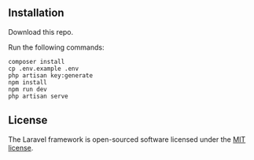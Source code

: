 

## Installation

Download this repo.

Run the following commands:
```
composer install
cp .env.example .env
php artisan key:generate
npm install
npm run dev
php artisan serve
```


## License

The Laravel framework is open-sourced software licensed under the [MIT license](https://opensource.org/licenses/MIT).
